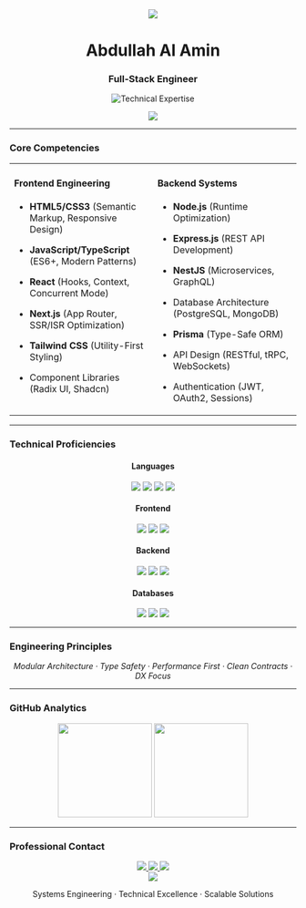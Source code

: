 <!-- GitHub Profile README -->
<div align="center">

<!-- Minimalist Header -->
  <img src="https://capsule-render.vercel.app/api?type=rect&color=gradient&height=2&section=header" />

  <h1 align="center">Abdullah Al Amin</h1>
  <h3 align="center">Full-Stack Engineer</h3>

<!-- Precision Typing Animation -->
  <p align="center">
    <img src="https://readme-typing-svg.demolab.com?font=Fira+Code&weight=500&size=18&duration=3800&pause=1200&color=7C3AED&center=true&width=580&lines=TypeScript+Specialist+%E2%96%B8+React+Architecture+%E2%96%B8+NestJS+Systems;Performance-Optimized+Solutions+%E2%96%B8+Enterprise-Grade+Applications" alt="Technical Expertise" />
  </p>

  <img src="https://capsule-render.vercel.app/api?type=rect&color=gradient&height=2" />
</div>

---

### Core Competencies

<table align="center">
  <tr>
    <td width="50%" valign="top">

#### Frontend Engineering
- **HTML5/CSS3** (Semantic Markup, Responsive Design)
- **JavaScript/TypeScript** (ES6+, Modern Patterns)
- **React** (Hooks, Context, Concurrent Mode)
- **Next.js** (App Router, SSR/ISR Optimization)
- **Tailwind CSS** (Utility-First Styling)
- Component Libraries (Radix UI, Shadcn)

    </td>
    <td width="50%" valign="top">

#### Backend Systems
- **Node.js** (Runtime Optimization)
- **Express.js** (REST API Development)
- **NestJS** (Microservices, GraphQL)
- Database Architecture (PostgreSQL, MongoDB)
- **Prisma** (Type-Safe ORM)
- API Design (RESTful, tRPC, WebSockets)
- Authentication (JWT, OAuth2, Sessions)

    </td>
  </tr>
</table>

---

### Technical Proficiencies

<div align="center">

#### Languages
<img src="https://img.shields.io/badge/HTML5-E34F26?style=flat-square&logo=html5&logoColor=white" />
<img src="https://img.shields.io/badge/CSS3-1572B6?style=flat-square&logo=css3&logoColor=white" />
<img src="https://img.shields.io/badge/JavaScript-F7DF1E?style=flat-square&logo=javascript&logoColor=black" />
<img src="https://img.shields.io/badge/TypeScript-3178C6?style=flat-square&logo=typescript&logoColor=white" />

#### Frontend
<img src="https://img.shields.io/badge/React-20232A?style=flat-square&logo=react&logoColor=61DAFB" />
<img src="https://img.shields.io/badge/Next.js-000000?style=flat-square&logo=nextdotjs&logoColor=white" />
<img src="https://img.shields.io/badge/Tailwind_CSS-38B2AC?style=flat-square&logo=tailwind-css&logoColor=white" />

#### Backend
<img src="https://img.shields.io/badge/Node.js-339933?style=flat-square&logo=nodedotjs&logoColor=white" />
<img src="https://img.shields.io/badge/Express.js-000000?style=flat-square&logo=express&logoColor=white" />
<img src="https://img.shields.io/badge/NestJS-E0234E?style=flat-square&logo=nestjs&logoColor=white" />

#### Databases
<img src="https://img.shields.io/badge/PostgreSQL-4169E1?style=flat-square&logo=postgresql&logoColor=white" />
<img src="https://img.shields.io/badge/MongoDB-47A248?style=flat-square&logo=mongodb&logoColor=white" />
<img src="https://img.shields.io/badge/Prisma-2D3748?style=flat-square&logo=prisma&logoColor=white" />

</div>

---

### Engineering Principles
<p align="center">
  <em>Modular Architecture · Type Safety · Performance First · Clean Contracts · DX Focus</em>
</p>

---

### GitHub Analytics
<div align="center">
  <img height="165" src="https://github-readme-stats.vercel.app/api?username=Abdullh1111&show_icons=true&count_private=true&hide_title=true&hide_border=true&bg_color=00000000&text_color=7C3AED&icon_color=7C3AED" />
  <img height="165" src="https://github-readme-stats.vercel.app/api/top-langs/?username=Abdullh1111&layout=compact&hide_border=true&bg_color=00000000&text_color=7C3AED&title_color=7C3AED" />
</div>

---

### Professional Contact
<div align="center">
  <a href="mailto:abdullah4474032@gmail.com">
    <img src="https://img.shields.io/badge/Email-Professional%20Inquiry-D14836?style=flat-square&logo=gmail&logoColor=white" />
  </a>
  <a href="https://www.linkedin.com/in/abdullah-al-amin-b14480306/">
    <img src="https://img.shields.io/badge/LinkedIn-Connect%20Professionally-0A66C2?style=flat-square&logo=linkedin&logoColor=white" />
  </a>
  <a href="https://abdullah-chi-cyan.vercel.app/">
    <img src="https://img.shields.io/badge/Portfolio-View%20Work-000000?style=flat-square&logo=vercel&logoColor=white" />
  </a>
</div>

<!-- Minimalist Footer -->
<div align="center">
  <img src="https://capsule-render.vercel.app/api?type=rect&color=gradient&height=2" />
  <p>Systems Engineering · Technical Excellence · Scalable Solutions</p>
</div>
